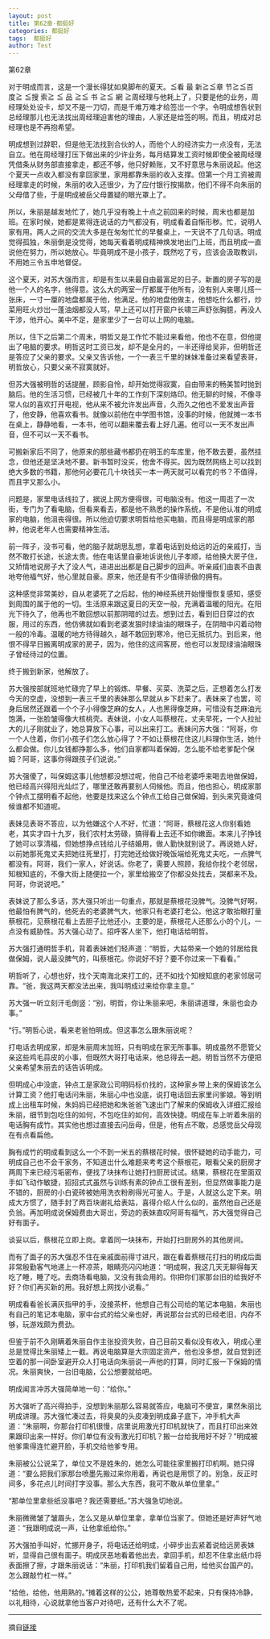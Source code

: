 ```yaml
---
layout: post
title: 第62章-都挺好
categories: 都挺好
tags:  都挺好
author: Test
---
```


第62章

对于明成而言，这是一个漫长得犹如臭脚布的夏天。≦看 最 新≧≦章 节≧≦百 度≧ ≦搜 索≧ ≦ 品 ≧≦ 书 ≧≦ 網 ≧周经理与他耗上了，只要是他的业务，周经理处处设卡，却又不是一刀切，而是千难万难才给签岀一个字。令明成想告状到总经理那儿也无法找出周经理迫害他的理由，人家还是给签的啊。而且，明成对总经理也是不再抱希望。



明成想到过辞职，但是他无法找到合伙的人，而他个人的经济实力一点没有，无法自立。他在周经理打压下做出来的少许业务，每月结算发工资时候即使全被周经理凭借条从财务部直接拿走，都还不够，他只好赖账，又不好意思与朱丽说起。他这个夏天一点收入都没有拿回家里，家用都靠朱丽的收入支撑。但第一个月工资被周经理拿走的时候，朱丽的收入还很少，为了应付银行按揭款，他们不得不向朱丽的父母借了些，于是明成被岳父母置疑的眼光罩上了。



所以，朱丽是越发地忙了，她几乎没有晚上十点之前回来的时候，周末也都是加班。在家时候，她都是累得连说话的力气都没有，明成看着自惭形秽。忙，说明人家有用。两人之间的交流大多是在匆匆忙忙的早餐桌上，一天说不了几句话。明成觉得孤独，朱丽倒是没觉得，她每天看着明成精神焕发地出门上班，而且明成一直说他在努力，所以她放心。毕竟明成不是小孩子，既然吃了亏，应该会汲取教训，不用她三令五申地督促。



这个夏天，对苏大强而言，却是有生以来最自由最富足的日子。新置的房子写的是他一个人的名字，他得意。这么大的两室一厅都属于他所有，没有别人来哪儿搭一张床，一寸一厘的地盘都属于他，他满足。他的地盘他做主，他想吃什么都行，炒菜用旺火炒岀一蓬油烟都没人骂，早上还可以打开窗户长啸三声舒张胸臆，再没人干涉，他开心。美中不足，是家里少了一台可以上网的电脑。



所以，住下之后第二个周末，明哲又是工作忙不能过来看他，他也不在意，但他提出了电脑的要求。明哲这时工资已发，却不是全月的，一半还得给吴非，但明哲还是答应了父亲的要求。父亲又告诉他，一个一表三千里的妹妹准备过来看望表哥，明哲放心，只要父亲不寂寞就好。



但苏大强被明哲的话提醒，顾影自怜，却开始觉得寂寞，自由带来的畅美暂时抛到脑后。他的生活习惯，已经被几十年的工作刻下深刻烙印。他无聊的时候，不像寻常人似的喜欢打开电视，他从来不被允许发出声音，久而久之他也不爱发出声音了，他安静，他喜欢看书。就像以前他在中学图书馆，没事的时候，他就摊一本书在桌上，静静地看，一本书，他可以翻来覆去看上好几遍。他可以一天不发出声音，但不可以一天不看书。



可搬新家后不同了，他原来的那些藏书都扔在明玉的车库里，他不敢去要，虽然挂念，但他还是坚决地不要。新书暂时没买，他舍不得买。因为既然网络上可以找到绝大多数的书籍，那他何必要花几十块钱买一本一两天就可以看完的书？不值得，而且字又那么小。



问题是，家里电话线拉了，据说上网方便得很，可电脑没有。他这一周逛了一次街，专门为了看电脑，但看来看去，都是他不熟悉的操作系统，不是他认准的明成家的电脑，他沮丧得很。所以他迫切要求明哲给他买电脑，而且得是明成家的那种，他说老年人也需要精神生活。



前一阵子，没书可看，他的脑子就胡思乱想，拿着电话到处给远的近的亲戚打，当然不敢打长途，长途太贵。他在电话里自豪地诉说他儿子孝顺，给他换大房子住，又矫情地说房子大了没人气，进进出出都是自己脚步的回声。听亲戚们由衷不由衷地夸他福气好，他心里就自豪。原来，他还是有不少值得骄傲的拥有。



这种感觉非常美妙，自从老婆死了之后起，他的神经系统开始慢慢恢复感知，感受到周围的属于他的一切。生活原来跟这夏日的天空一般，充满着温暖的阳光。在阳光下待久了，他再也不敢回想以前那阴暗的过去。想到过去，看到旧日穿过的衣服，用过的东西，他仿佛就如看到老婆发狠时绿油油的眼珠子，在阴暗中闪着动物一般的冷毒。温暖的地方待得越久，越不敢回到寒冷，他已无抵抗力。到后来，他恨不得早日搬离明成家的房子，因为，他住的这间客房，他也可以发现绿油油眼珠子曾经待过的位置。



终于搬到新家，他解放了。



苏大强按部就班地忙碌完了早上的锻炼、早餐、买菜、洗菜之后，正想着怎么打发今天的空虚，没想到一表三千里的表妹那么早就从乡下赶来了。表妹来了也罢，可身后居然还跟着一个个子小得像芝麻的女人，人也黑得像芝麻，可惜没有芝麻油光饱满，一张脸皱得像大核桃壳。表妹说，小女人叫蔡根花，丈夫早死，一个人拉扯大的儿子刚就业了，她总算放下心事，可以出来打工。表妹问苏大强：“阿哥，你一个人住着，你们小孩子们怎么放心得了？不如让蔡根花住这儿料理你生活，她什么都会做。你儿女钱都挣那么多，他们自家都叫着保姆，怎么能不给老爹配个保姆？阿哥，这事你得跟孩子们说说。”



苏大强傻了，叫保姆这事儿他想都没想过呢，他自己不给老婆呼来喝去地做保姆，他已经高兴得阳光灿烂了，哪里还敢再要别人伺候他。而且，他也担心，明成家那个钟点工摆明看不起他，他要是找来这么个钟点工给自己做保姆，到头来究竟谁伺候谁都不知道呢。



表妹见表哥不答应，以为他嫌这个人不好，忙道：“阿哥，蔡根花这人你别看她老，其实才四十九岁，我们农村太劳碌，搞得看上去还不如你嫩面。本来儿子挣钱了她可以享清福，但她想挣点钱给儿子结婚用，做人勤快就别说了。再说她人好，以前她那死鬼丈夫把她往死里打，打完她还给做好晚饭端给死鬼丈夫吃，一点脾气都没有。阿哥，我们一家人，好说话。你老了，需要人照顾，我给你找个老邻居，知根知底的，不像大街上随便拉一个，家里给搬空了你都没处找去，哭都来不及。阿哥，你说说吧。”



表妹说了那么多话，苏大强只听出一句重点，那就是蔡根花没脾气。没脾气好啊，他最怕有脾气的，他死去的老婆脾气大，他家只有老婆打老公。他这才敢抬眼打量蔡根花，见蔡根花看上去胆子比他还小，主要的是，蔡根花人还那么小的个儿，一点没有威胁性。苏大强心动了。招呼客人坐下，他打电话给明哲。



苏大强打通明哲手机，背着表妹她们轻声道：“明哲，大姑带来一个她的邻居给我做保姆，说人最没脾气的，叫蔡根花。你说好不好？要不你过来一下看看。”



明哲听了，心想也好，找个天南海北来打工的，还不如找个知根知底的老家邻居可靠。“爸，我这两天都没法出来，我叫明成过来给你拿主意。”



苏大强一听立刻汗毛倒竖：“别，明哲，你让朱丽来吧，朱丽讲道理，朱丽也会办事。”



“行。”明哲心说，看来老爸怕明成。但这事怎么跟朱丽说呢？



打电话去明成家，却是朱丽周末加班，只有明成在家无所事事。明成虽然不愿管父亲这些鸡毛蒜皮的小事，但既然大哥打电话来，他总得去一趟。明哲当然不方便把父亲希望朱丽去的话告诉明成。



但明成心中没底，钟点工是家政公司明码标价找的，这种家乡带上来的保姆该怎么计算工资？他打电话问朱丽，朱丽心中也没底，说打电话回去家里问爹娘。等到明成上出租车时候，朱妈妈已经把她和朱爸爸飞速出门了解来的保姆收入详细汇报给朱丽，细节到包吃住的如何，不包吃住的如何，高效快捷。明成在车上听着朱丽的电话胸有成竹。其实他也想过直接去问岳母，但是，他有点不敢，总感觉岳父母现在有点看扁他。



胸有成竹的明成看到这么一个不到一米五的蔡根花时候，很怀疑她的动手能力，可明成自己也不会干家务，不知道岀什么难题来考考这个蔡根花，眼看父亲的厨房才两周下来已经污垢密布，便找了块抹布让她打扫厨房试试。结果，蔡根花在里面双手如飞动作敏捷，招招式式虽然与训练有素的钟点工很有差别，但显然做事能力是不错的，厨房的小白瓷砖被她用洗衣粉刷得光可鉴人。于是，人就这么定下来。明成大方惯了，随手封了两百块谢礼给表姑，喜得介绍人什么似的，虽然他自己还是负翁。再加明成说保姆费由大哥岀，旁边的表妹直叹阿哥有福气，苏大强觉得自己好有面子。



谈妥以后，蔡根花立即上岗。拿着同一块抹布，开始打扫厨房外的其他房间。



而有了面子的苏大强忍不住在亲戚面前得寸进尺，跟在看着蔡根花打扫的明成后面非常殷勤客气地递上一杯凉茶，眼睛亮闪闪地道：“明成啊，我这几天无聊得每天吃了睡，睡了吃。去商场看电脑，又没有我会用的。你把你们家那台旧的给我好不好？你们再买新的用。我好想上网找小说看。”



明成看看爸长满灰指甲的手，没接茶杯，他想自己有公司给的笔记本电脑，朱丽也有自己的笔记本电脑，家中台式的给父亲也好，再说那台台式的已经老旧，内存不够，玩游戏颇为费劲。



但鉴于前不久刚瞒着朱丽自作主张投资失败，自己目前又看似没有收入，明成心里总是觉得比朱丽矮上一截。再说电脑算是大宗固定资产，他也没多想，就自觉到还空着的那一间卧室避开众人打电话向朱丽说一声他的打算，同时汇报一下保姆的情况。朱丽爽快，一台旧电脑，公公想要就给吧。



明成闻言冲苏大强简单地一句：“给你。”



苏大强听了高兴得拍手，没想到朱丽那么容易就答应，电脑可不便宜，果然朱丽比明成讲理。苏大强忙凑过去，将臭臭的头皮凑到明成鼻子底下，冲手机大声道：“朱丽啊，你那台打印机很慢，店里说用激光打印机就快了，而且打印出来效果跟印出来一样好。你们单位有没有激光打印机？搬一台给我用好不好？”明成被他爹熏得连忙避开脸，手机交给他爹专用。



朱丽被公公说呆了，单位又不是姓朱的，她怎么可能往家里搬打印机啊。她只得道：“要么把我们家那台喷墨先搬过来你用着，再说也是用惯了的。别急，反正时间多，多花点儿时间打字没事。那么大东西，我可不敢从单位里拿。”



“那单位里拿些纸没事吧？我还需要纸。”苏大强急切地说。



朱丽微微皱了皱眉头，怎么又是从单位里拿，拿单位当家了。但她还是好声好气地道：“我跟明成说一声，让他拿纸给你。”



苏大强拍手叫好，忙挪开身子，将电话还给明成，小碎步出去紧着说给远房表妹听，显得自己很有面子。明成厌恶地看着他出去，拿回手机，却忍不住拿出纸巾将表面擦了擦，才跟朱丽说话：“朱丽，打印机我们留着自己用，给他买台国产的。怎么跟敲竹杠一样。”



“给他，给他，他用熟的。”摊着这样的公公，她尊敬热爱不起来，只有保持冷静，以礼相待，心说就拿他当客户对待吧，还有什么大不了呢。







*****

摘自[链接](https://m.vodtw.com/wapbook-53717-32938836/)